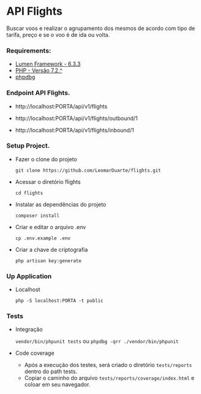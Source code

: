 # API Flights

Buscar voos e realizar o agrupamento dos mesmos de acordo com tipo de tarifa, preço e se o voo é de ida ou volta.

### Requirements:
- [Lumen Framework - 6.3.3](https://lumen.laravel.com/docs/6.x)
- [PHP - Versão 7.2.^](https://www.php.net/downloads.php)
- [phpdbg](https://imasters.com.br/back-end/gerando-code-coverage-com-phpunit-e-phpdbg)

### Endpoint API Flights.

- http://localhost:PORTA/api/v1/flights

- http://localhost:PORTA/api/v1/flights/outbound/1

- http://localhost:PORTA/api/v1/flights/inbound/1

### Setup Project.

- Fazer o clone do projeto
    
    `git clone https://github.com/LeomarDuarte/flights.git`

- Acessar o diretório flights
    
    `cd flights
    `
- Instalar as dependências do projeto

    `composer install`

- Criar e editar o arquivo .env

    `cp .env.example .env`

- Criar a chave de criptografia

    `php artisan key:generate`

### Up Application

- Localhost
    
    `php -S localhost:PORTA -t public`

### Tests

- Integração

    `vendor/bin/phpunit tests` ou `phpdbg -qrr ./vendor/bin/phpunit`

- Code coverage

    - Após a execução dos testes, será criado o diretório `tests/reports` dentro do path tests.
    - Copiar o caminho do arquivo `tests/reports/coverage/index.html` e coloar em seu navegador.